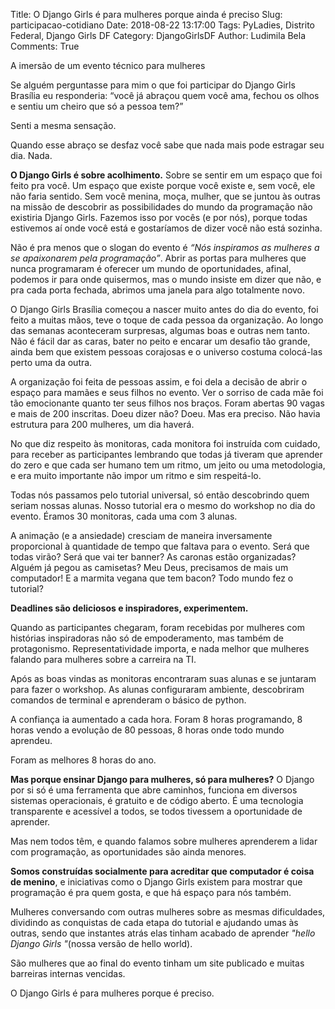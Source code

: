Title: O Django Girls é para mulheres porque ainda é preciso
Slug: participacao-cotidiano
Date: 2018-08-22 13:17:00
Tags: PyLadies, Distrito Federal, Django Girls DF
Category: DjangoGirlsDF
Author: Ludimila Bela
Comments: True

 A imersão de um evento técnico para mulheres

Se alguém perguntasse para mim o que foi participar do Django Girls Brasília eu responderia: “você já abraçou quem você ama, fechou os olhos e sentiu um cheiro que só a pessoa tem?”


Senti a mesma sensação.


Quando esse abraço se desfaz você sabe que nada mais pode estragar seu dia. Nada.

**O Django Girls é sobre acolhimento.** Sobre se sentir em um espaço que foi feito pra você. Um espaço que existe porque você existe e, sem você, ele não faria sentido. Sem você menina, moça, mulher, que se juntou às outras na missão de descobrir as possibilidades do mundo da programação não existiria Django Girls.
Fazemos isso por vocês (e por nós), porque todas estivemos aí onde você está e gostaríamos de dizer você não está sozinha.

Não é pra menos que o slogan do evento é _“Nós inspiramos as mulheres a se apaixonarem pela programação”_. 
Abrir as portas para mulheres que nunca programaram é oferecer um mundo de oportunidades, afinal, podemos ir para onde quisermos, mas o mundo insiste em dizer que não, e pra cada porta fechada, abrimos uma janela para algo totalmente novo.

O Django Girls Brasília começou a nascer muito antes do dia do evento, foi feito a muitas mãos, teve o toque de cada pessoa da organização. Ao longo das semanas aconteceram surpresas, algumas boas e outras nem tanto. 
Não é fácil dar as caras, bater no peito e encarar um desafio tão grande, ainda bem que existem pessoas corajosas e o universo costuma colocá-las perto uma da outra.

A organização foi feita de pessoas assim, e foi dela a decisão de abrir o espaço para mamães e seus filhos no evento. Ver o sorriso de cada mãe foi tão emocionante quanto ter seus filhos nos braços.
Foram abertas 90 vagas e mais de 200 inscritas. Doeu dizer não? Doeu. Mas era preciso. Não havia estrutura para 200 mulheres, um dia haverá. 

No que diz respeito às monitoras, cada monitora foi instruída com cuidado, para receber as participantes lembrando que todas já tiveram que aprender do zero e que cada ser humano tem um ritmo, um jeito ou uma metodologia, e era muito importante não impor um ritmo e sim respeitá-lo.

Todas nós passamos pelo tutorial universal, só então descobrindo quem seriam nossas alunas. Nosso tutorial era o mesmo do workshop no dia do evento. Éramos 30 monitoras, cada uma com 3 alunas.

A animação (e a ansiedade) cresciam de maneira inversamente proporcional à quantidade de tempo que faltava para o evento. Será que todas virão? Será que vai ter banner? As caronas estão organizadas? Alguém já pegou as camisetas? Meu Deus, precisamos de mais um computador! E a marmita vegana que tem bacon? Todo mundo fez o tutorial?

**Deadlines são deliciosos e inspiradores, experimentem.**

Quando as participantes chegaram, foram recebidas por mulheres com histórias inspiradoras não só de empoderamento, mas também de protagonismo. Representatividade importa, e nada melhor que mulheres falando para mulheres sobre a carreira na TI.

Após as boas vindas as monitoras encontraram suas alunas e se juntaram para fazer o workshop. As alunas configuraram ambiente, descobriram comandos de terminal e aprenderam o básico de python. 

A confiança ia aumentado a cada hora. Foram 8 horas programando, 8 horas vendo a evolução de 80 pessoas, 8 horas onde todo mundo aprendeu.

Foram as melhores 8 horas do ano.

**Mas porque ensinar Django para mulheres, só para mulheres?** O Django por si só é uma ferramenta que abre caminhos, funciona em diversos sistemas operacionais, é gratuito e de código aberto. É uma tecnologia transparente e acessível a todos, se todos tivessem a oportunidade de aprender.

Mas nem todos têm, e quando falamos sobre mulheres aprenderem a lidar com programação, as oportunidades são ainda menores.

**Somos construídas socialmente para acreditar que computador é coisa de menino**, e iniciativas como o Django Girls existem para mostrar que programação é pra quem gosta, e que há espaço para nós também.
 
Mulheres conversando com outras mulheres sobre as mesmas dificuldades, dividindo as conquistas de cada etapa do tutorial e ajudando umas às outras, sendo que instantes atrás elas tinham acabado de aprender  _"hello Django Girls "_(nossa versão de hello world).

São mulheres que ao final do evento tinham um site publicado e muitas barreiras internas vencidas.

O Django Girls é para mulheres porque é preciso.

